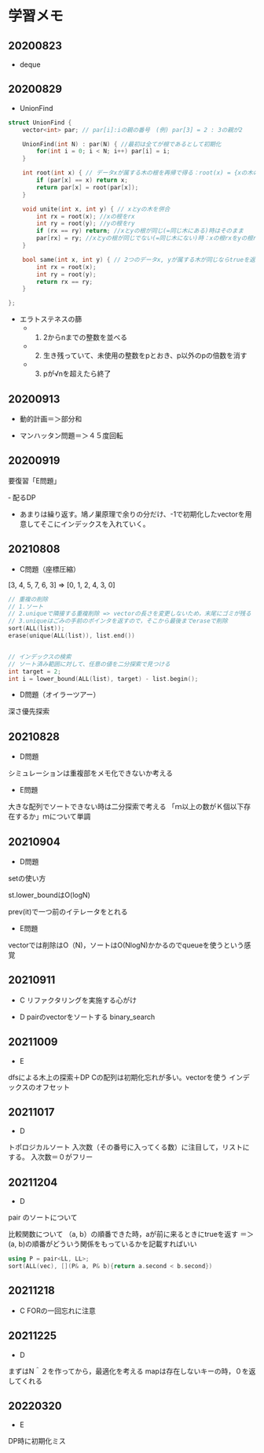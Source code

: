 # 学習メモ

## 20200823

- deque

## 20200829

- UnionFind

```c++
struct UnionFind {
    vector<int> par; // par[i]:iの親の番号　(例) par[3] = 2 : 3の親が2

    UnionFind(int N) : par(N) { //最初は全てが根であるとして初期化
        for(int i = 0; i < N; i++) par[i] = i;
    }

    int root(int x) { // データxが属する木の根を再帰で得る：root(x) = {xの木の根}
        if (par[x] == x) return x;
        return par[x] = root(par[x]);
    }

    void unite(int x, int y) { // xとyの木を併合
        int rx = root(x); //xの根をrx
        int ry = root(y); //yの根をry
        if (rx == ry) return; //xとyの根が同じ(=同じ木にある)時はそのまま
        par[rx] = ry; //xとyの根が同じでない(=同じ木にない)時：xの根rxをyの根ryにつける
    }

    bool same(int x, int y) { // 2つのデータx, yが属する木が同じならtrueを返す
        int rx = root(x);
        int ry = root(y);
        return rx == ry;
    }

};
```

- エラトステネスの篩
  - 1. 2からnまでの整数を並べる
  - 2. 生き残っていて、未使用の整数をpとおき、p以外のpの倍数を消す
  - 3. pが√nを超えたら終了

## 20200913

- 動的計画＝＞部分和

- マンハッタン問題＝＞４５度回転

## 20200919

要復習「E問題」

‐ 配るDP
- あまりは繰り返す。鳩ノ巣原理で余りの分だけ、-1で初期化したvectorを用意してそこにインデックスを入れていく。

## 20210808

- C問題（座標圧縮）

[3, 4, 5, 7, 6, 3] => [0, 1, 2, 4, 3, 0]

```cpp
// 重複の削除
// 1.ソート
// 2.uniqueで隣接する重複削除 => vectorの長さを変更しないため，末尾にゴミが残る
// 3.uniqueはごみの手前のポインタを返すので，そこから最後までeraseで削除
sort(ALL(list));
erase(unique(ALL(list)), list.end())


// インデックスの検索
// ソート済み範囲に対して、任意の値を二分探索で見つける
int target = 2;
int i = lower_bound(ALL(list), target) - list.begin();

```


- D問題（オイラーツアー）

深さ優先探索

## 20210828

- D問題

シミュレーションは重複部をメモ化できないか考える

- E問題

大きな配列でソートできない時は二分探索で考える
「ｍ以上の数がＫ個以下存在するか」ｍについて単調


## 20210904

- D問題

setの使い方

st.lower_boundはO(logN)

prev(it)で一つ前のイテレータをとれる

- E問題

vectorでは削除はO（N)，ソートはO(NlogN)かかるのでqueueを使うという感覚

## 20210911

- C
リファクタリングを実施する心がけ

- D
pairのvectorをソートする
binary_search


## 20211009

- E

dfsによる木上の探索＋DP
Cの配列は初期化忘れが多い。vectorを使う
インデックスのオフセット

## 20211017

- D

トポロジカルソート
入次数（その番号に入ってくる数）に注目して，リストにする。
入次数＝０がフリー

## 20211204

- D

pair のソートについて

比較関数について
（a, b）の順番できた時，aが前に来るときにtrueを返す
＝＞(a, b)の順番がどういう関係をもっているかを記載すればいい

```cpp
using P = pair<LL, LL>;
sort(ALL(vec), [](P& a, P& b){return a.second < b.second})
```


## 20211218

- C
FORの一回忘れに注意

## 20211225

- D

まずはN＾２を作ってから，最適化を考える
mapは存在しないキーの時，０を返してくれる


## 20220320

- E

DP時に初期化ミス

